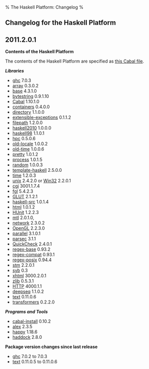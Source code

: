 % The Haskell Platform: Changelog
%

Changelog for the Haskell Platform
-------------------

2011.2.0.1
----------

**Contents of the Haskell Platform** 

The contents of the Haskell Platform are specified
as [this Cabal file](http://code.galois.com/darcs/haskell-platform/haskell-platform.cabal).

***Libraries***

 * [ghc] 7.0.3
 * [array] 0.3.0.2
 * [base] 4.3.1.0
 * [bytestring] 0.9.1.10
 * [Cabal] 1.10.1.0
 * [containers] 0.4.0.0
 * [directory] 1.1.0.0
 * [extensible-exceptions] 0.1.1.2
 * [filepath] 1.2.0.0
 * [haskell2010] 1.0.0.0
 * [haskell98] 1.1.0.1
 * [hpc] 0.5.0.6
 * [old-locale] 1.0.0.2
 * [old-time] 1.0.0.6
 * [pretty] 1.0.1.2
 * [process] 1.0.1.5
 * [random] 1.0.0.3
 * [template-haskell] 2.5.0.0
 * [time] 1.2.0.3
 * [unix] 2.4.2.0 or [Win32] 2.2.0.1
 * [cgi] 3001.1.7.4
 * [fgl] 5.4.2.3
 * [GLUT] 2.1.2.1
 * [haskell-src] 1.0.1.4
 * [html] 1.0.1.2
 * [HUnit] 1.2.2.3
 * [mtl] 2.0.1.0,
 * [network] 2.3.0.2
 * [OpenGL] 2.2.3.0
 * [parallel] 3.1.0.1
 * [parsec] 3.1.1
 * [QuickCheck] 2.4.0.1
 * [regex-base] 0.93.2
 * [regex-compat] 0.93.1
 * [regex-posix] 0.94.4
 * [stm] 2.2.0.1
 * [syb] 0.3
 * [xhtml] 3000.2.0.1
 * [zlib] 0.5.3.1
 * [HTTP] 4000.1.1
 * [deepseq] 1.1.0.2
 * [text] 0.11.0.6
 * [transformers] 0.2.2.0

***Programs and Tools***

 * [cabal-install] 0.10.2
 * [alex] 2.3.5
 * [happy] 1.18.6
 * [haddock] 2.8.0

**Package version changes since last release**

 * [ghc]  7.0.2       to 7.0.3 
 * [text] 0.11.0.5 to 0.11.0.6

[base]: http://hackage.haskell.org/package/base
[array]: http://hackage.haskell.org/package/array
[bytestring]: http://hackage.haskell.org/package/bytestring
[Cabal]: http://hackage.haskell.org/package/Cabal
[containers]: http://hackage.haskell.org/package/containers
[directory]: http://hackage.haskell.org/package/directory
[extensible-exceptions]: http://hackage.haskell.org/package/extensible-exceptions
[filepath]: http://hackage.haskell.org/package/filepath
[haskell98]: http://hackage.haskell.org/package/haskell98
[haskell2010]: http://hackage.haskell.org/package/haskell2010
[hpc]: http://hackage.haskell.org/package/hpc
[old-locale]: http://hackage.haskell.org/package/old-locale
[old-time]: http://hackage.haskell.org/package/old-time
[pretty]: http://hackage.haskell.org/package/pretty
[process]: http://hackage.haskell.org/package/process
[random]: http://hackage.haskell.org/package/random
[template-haskell]: http://hackage.haskell.org/package/template-haskell
[time]: http://hackage.haskell.org/package/time
[unix]: http://hackage.haskell.org/package/unix
[Win32]: http://hackage.haskell.org/package/Win32
[cgi]: http://hackage.haskell.org/package/cgi
[fgl]: http://hackage.haskell.org/package/fgl
[GLUT]: http://hackage.haskell.org/package/GLUT
[haskell-src]: http://hackage.haskell.org/package/haskell-src
[html]: http://hackage.haskell.org/package/html
[HUnit]: http://hackage.haskell.org/package/HUnit
[mtl]: http://hackage.haskell.org/package/mtl
[network]: http://hackage.haskell.org/package/network
[OpenGL]: http://hackage.haskell.org/package/OpenGL
[parallel]: http://hackage.haskell.org/package/parallel
[parsec]: http://hackage.haskell.org/package/parsec
[QuickCheck]: http://hackage.haskell.org/package/QuickCheck
[regex-base]: http://hackage.haskell.org/package/regex-base
[regex-compat]: http://hackage.haskell.org/package/regex-compat
[regex-posix]: http://hackage.haskell.org/package/regex-posix
[stm]: http://hackage.haskell.org/package/stm
[syb]: http://hackage.haskell.org/package/syb
[xhtml]: http://hackage.haskell.org/package/xhtml
[zlib]: http://hackage.haskell.org/package/zlib
[HTTP]: http://hackage.haskell.org/package/HTTP
[deepseq]: http://hackage.haskell.org/package/deepseq
[text]: http://hackage.haskell.org/package/text
[transformers]: http://hackage.haskell.org/package/transformers

[ghc]: http://haskell.org/ghc
[alex]: http://haskell.org/alex
[happy]: http://haskell.org/happy
[haddock]: http://haskell.org/haddock
[cabal-install]: http://hackage.haskell.org/package/cabal-install
